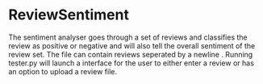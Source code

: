 # ReviewSentiment
The sentiment analyser goes through a set of reviews and classifies the review as positive or negative and will also tell the overall sentiment of the review set.
The file can contain reviews seperated by a newline .
Running tester.py will launch a interface for the user to either enter a review or has an option to upload a review file.
